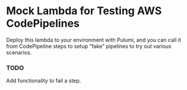 # Mock Lambda for Testing AWS CodePipelines

Deploy this lambda to your environment with Pulumi, and you can call it
from CodePipeline steps to setup "fake" pipelines to try out various scenarios.

### TODO

Add functionality to fail a step.

